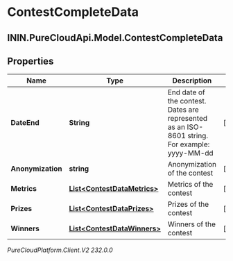 # ContestCompleteData

## ININ.PureCloudApi.Model.ContestCompleteData

## Properties

|Name | Type | Description | Notes|
|------------ | ------------- | ------------- | -------------|
| **DateEnd** | **String** | End date of the contest. Dates are represented as an ISO-8601 string. For example: yyyy-MM-dd | [optional] |
| **Anonymization** | **string** | Anonymization of the contest | [optional] |
| **Metrics** | [**List&lt;ContestDataMetrics&gt;**](ContestDataMetrics) | Metrics of the contest | [optional] |
| **Prizes** | [**List&lt;ContestDataPrizes&gt;**](ContestDataPrizes) | Prizes of the contest | [optional] |
| **Winners** | [**List&lt;ContestDataWinners&gt;**](ContestDataWinners) | Winners of the contest | [optional] |



_PureCloudPlatform.Client.V2 232.0.0_
